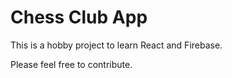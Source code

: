 Chess Club App
=


This is a hobby project to learn React and Firebase.

Please feel free to contribute.